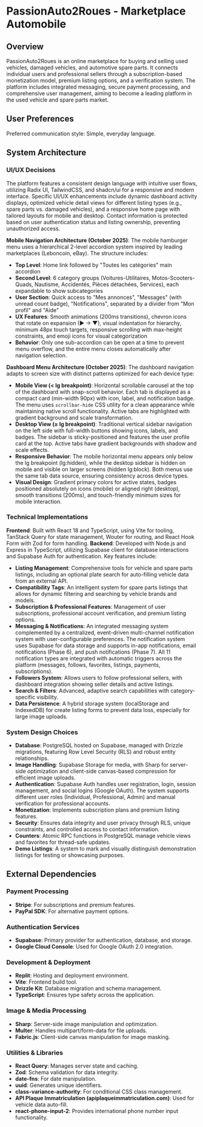 # PassionAuto2Roues - Marketplace Automobile

## Overview
PassionAuto2Roues is an online marketplace for buying and selling used vehicles, damaged vehicles, and automotive spare parts. It connects individual users and professional sellers through a subscription-based monetization model, premium listing options, and a verification system. The platform includes integrated messaging, secure payment processing, and comprehensive user management, aiming to become a leading platform in the used vehicle and spare parts market.

## User Preferences
Preferred communication style: Simple, everyday language.

## System Architecture

### UI/UX Decisions
The platform features a consistent design language with intuitive user flows, utilizing Radix UI, TailwindCSS, and shadcn/ui for a responsive and modern interface. Specific UI/UX enhancements include dynamic dashboard activity displays, optimized vehicle detail views for different listing types (e.g., spare parts vs. damaged vehicles), and a responsive home page with tailored layouts for mobile and desktop. Contact information is protected based on user authentication status and listing ownership, preventing unauthorized access.

**Mobile Navigation Architecture (October 2025)**: The mobile hamburger menu uses a hierarchical 2-level accordion system inspired by leading marketplaces (Leboncoin, eBay). The structure includes:
- **Top Level**: Home link followed by "Toutes les catégories" main accordion
- **Second Level**: 6 category groups (Voitures-Utilitaires, Motos-Scooters-Quads, Nautisme, Accidentés, Pièces détachées, Services), each expandable to show subcategories
- **User Section**: Quick access to "Mes annonces", "Messages" (with unread count badge), "Notifications", separated by a divider from "Mon profil" and "Aide"
- **UX Features**: Smooth animations (200ms transitions), chevron icons that rotate on expansion (► → ▼), visual indentation for hierarchy, minimum 48px touch targets, responsive scrolling with max-height constraints, and emoji icons for visual categorization
- **Behavior**: Only one sub-accordion can be open at a time to prevent menu overflow, and the entire menu closes automatically after navigation selection.

**Dashboard Menu Architecture (October 2025)**: The dashboard navigation adapts to screen size with distinct patterns optimized for each device type:
- **Mobile View (< lg breakpoint)**: Horizontal scrollable carousel at the top of the dashboard with snap-scroll behavior. Each tab is displayed as a compact card (min-width 90px) with icon, label, and notification badge. The menu uses `scrollbar-hide` CSS utility for a clean appearance while maintaining native scroll functionality. Active tabs are highlighted with gradient background and scale transformation.
- **Desktop View (≥ lg breakpoint)**: Traditional vertical sidebar navigation on the left side with full-width buttons showing icons, labels, and badges. The sidebar is sticky-positioned and features the user profile card at the top. Active tabs have gradient backgrounds with shadow and scale effects.
- **Responsive Behavior**: The mobile horizontal menu appears only below the lg breakpoint (lg:hidden), while the desktop sidebar is hidden on mobile and visible on larger screens (hidden lg:block). Both menus use the same tab data source, ensuring consistency across device types.
- **Visual Design**: Gradient primary colors for active states, badges positioned absolutely on icons (mobile) or aligned right (desktop), smooth transitions (200ms), and touch-friendly minimum sizes for mobile interaction.

### Technical Implementations
**Frontend**: Built with React 18 and TypeScript, using Vite for tooling, TanStack Query for state management, Wouter for routing, and React Hook Form with Zod for form handling.
**Backend**: Developed with Node.js and Express in TypeScript, utilizing Supabase client for database interactions and Supabase Auth for authentication. Key features include:
- **Listing Management**: Comprehensive tools for vehicle and spare parts listings, including an optional plate search for auto-filling vehicle data from an external API.
- **Compatibility Tags**: An intelligent system for spare parts listings that allows for dynamic filtering and searching by vehicle brands and models.
- **Subscription & Professional Features**: Management of user subscriptions, professional account verification, and premium listing options.
- **Messaging & Notifications**: An integrated messaging system complemented by a centralized, event-driven multi-channel notification system with user-configurable preferences. The notification system uses Supabase for data storage and supports in-app notifications, email notifications (Phase 6), and push notifications (Phase 7). All 11 notification types are integrated with automatic triggers across the platform (messages, follows, favorites, listings, payments, subscriptions).
- **Followers System**: Allows users to follow professional sellers, with dashboard integration showing seller details and active listings.
- **Search & Filters**: Advanced, adaptive search capabilities with category-specific visibility.
- **Data Persistence**: A hybrid storage system (localStorage and IndexedDB) for create listing forms to prevent data loss, especially for large image uploads.

### System Design Choices
- **Database**: PostgreSQL hosted on Supabase, managed with Drizzle migrations, featuring Row Level Security (RLS) and robust entity relationships.
- **Image Handling**: Supabase Storage for media, with Sharp for server-side optimization and client-side canvas-based compression for efficient image uploads.
- **Authentication**: Supabase Auth handles user registration, login, session management, and social logins (Google OAuth). The system supports different user roles (Individual, Professional, Admin) and manual verification for professional accounts.
- **Monetization**: Implements subscription plans and premium listing features.
- **Security**: Ensures data integrity and user privacy through RLS, unique constraints, and controlled access to contact information.
- **Counters**: Atomic RPC functions in PostgreSQL manage vehicle views and favorites for thread-safe updates.
- **Demo Listings**: A system to mark and visually distinguish demonstration listings for testing or showcasing purposes.

## External Dependencies

### Payment Processing
- **Stripe**: For subscriptions and premium features.
- **PayPal SDK**: For alternative payment options.

### Authentication Services
- **Supabase**: Primary provider for authentication, database, and storage.
- **Google Cloud Console**: Used for Google OAuth 2.0 integration.

### Development & Deployment
- **Replit**: Hosting and deployment environment.
- **Vite**: Frontend build tool.
- **Drizzle Kit**: Database migration and schema management.
- **TypeScript**: Ensures type safety across the application.

### Image & Media Processing
- **Sharp**: Server-side image manipulation and optimization.
- **Multer**: Handles multipart/form-data for file uploads.
- **Fabric.js**: Client-side canvas manipulation for image masking.

### Utilities & Libraries
- **React Query**: Manages server state and caching.
- **Zod**: Schema validation for data integrity.
- **date-fns**: For date manipulation.
- **uuid**: Generates unique identifiers.
- **class-variance-authority**: For conditional CSS class management.
- **API Plaque Immatriculation (apiplaqueimmatriculation.com)**: Used for vehicle data auto-fill.
- **react-phone-input-2**: Provides international phone number input functionality.